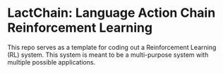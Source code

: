 # LactChain: Language Action Chain Reinforcement Learning

This repo serves as a template for coding out a Reinforcement Learning (RL) system. This system is meant to be a multi-purpose system with multiple possible applications.



